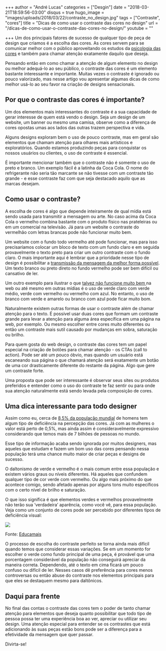 +++
author = "André Lucas"
categories = ["Desgin"]
date = "2018-03-21T18:59:56-03:00"
disqus = true
hugo_image = "images/uploads/2018/03/22/contraste_no_design.jpg"
tags = ["Contraste", "cores"]
title = "Dicas de como usar o contraste das cores no design"
url = "/dicas-de-como-usar-o-contraste-das-cores-no-design/"
youtube = ""

+++
Um dos principais fatores de sucesso de qualquer tipo de peça de design que criamos é a escolha das cores. As cores servem para se comunicar melhor com o público aproveitando os estudos da [psicologia das cores](https://viverdeblog.com/psicologia-das-cores/) e também para chamar atenção exatamente daquilo que deseja.

Pensando então em como chamar a atenção de algum elemento no design ou melhor adequá-lo ao seu público, o contraste das cores é um elemento bastante interessante e importante. Muitas vezes o contraste é ignorado ou pouco valorizado, mas nesse artigo vou apresentar algumas dicas de como melhor usá-lo ao seu favor na criação de designs sensacionais.

## Por que o contraste das cores é importante?

Um dos elementos mais interessantes do contraste é a sua capacidade de gerar interesse de quem está vendo o design. Seja um design de um website, um banner ou mesmo uma camisa, observe como a diferença de cores opostas umas aos lados das outras trazem perspectiva e vida.

Alguns designs exploram bem o uso de pouco contraste, mas em geral são elementos que chamam atenção para olhares mais artísticos e exploratórios. Quando estamos produzindo peças para conquistar os nossos usuários ou clientes, o uso de contraste é essencial.

É importante mencionar também que o contraste não é somente o uso de preto e branco. Um exemplo fácil é a latinha da Coca Cola. O nome do refrigerante não seria tão marcante se não tivesse com um contraste tão grande - e esse contraste faz com que seja destacado aquilo que as marcas desejam.

## Como usar o contraste?

A escolha de cores é algo que depende inteiramente de qual mídia está sendo usada para transmitir a mensagem ou arte. No caso acima da Coca Cola o vermelho combina bastante com o produto físico nas prateleiras ou em um comercial na televisão. Já para um website o contraste do vermelhão com letras brancas pode não funcionar muito bem.

Um website com o fundo todo vermelho até pode funcionar, mas para isso precisaríamos colocar um bloco de texto com um fundo claro e em seguida provavelmente o texto preto para criar um outro contraste com o fundo claro. O mais importante aqui é lembrar que a prioridade nesse tipo de design é possibilitar a [transmissão da mensagem da melhor forma possível](https://www.igluonline.com/os-maiores-problemas-de-tipografia-no-design/). Um texto branco ou preto direto no fundo vermelho pode ser bem difícil ou cansativo de ler.

Um outro exemplo para ilustrar o que [talvez não funcione muito bem ](http://www.colorsontheweb.com/Color-Theory/Color-Contrast)na web ou até mesmo em outras mídias é o uso de verde claro com verde médio, verde com vermelho ou vermelho com azul. No entanto, o uso de branco com verde e amarelo ou branco com azul pode ficar muito bom.

Naturalmente existem outras formas de usar o contraste além de chamar atenção para o texto. É possível usar duas cores que formam um contraste grande para levar a atenção para alguma área específica em uma página na web, por exemplo. Ou mesmo escolher entre cores muito diferentes ou então um contraste mais sutil causado por mudanças em sobra, saturação ou brilho.

Para quem gosta do web design, o contraste das cores tem um papel especial na criação de botões para chamar atenção - os CTAs (call to action). Pode ser até um pouco óbvio, mas quando um usuário está escaneando sua página o que chamará atenção será exatamente um botão de uma cor drasticamente diferente do restante da página. Algo que gere um contraste forte.

Uma proposta que pode ser interessante é observar seus sites ou produtos preferidos e entender como o uso do contraste te faz sentir ou para onde sua atenção naturalmente está sendo levada pela composição de cores.

## Uma dica interessante para todo designer

Assim como eu, cerca de [8,5% da população mundial](http://www.daltonicos.com.br/daltonico/daltonismo.html) de homens tem algum tipo de deficiência na percepção das cores. Já com as mulheres o valor está perto de 0,5%, mas ainda assim é consideravelmente expressivo considerando que temos mais de 7 bilhões de pessoas no mundo.

Esse tipo de informação acaba sendo ignorada por muitos designers, mas aqueles que estudam e fazem um bom uso das cores pensando nessa população terá uma chance muito maior de criar peças e designs de sucesso.

O daltonismo de verde e vermelho é o mais comum entre essa população e existem vários graus ou níveis diferentes. Há aqueles que confundem qualquer tipo de cor verde com vermelho. Ou algo mais próximo do que acontece comigo, sendo afetado apenas por alguns tons muito específicos com o certo nível de brilho e saturação.

O que isso significa é que elementos verdes e vermelhos provavelmente não terão sua ‘verdadeira’ aparência, como você vê,  para essa população. Veja como um conjunto de cores pode ser percebido por diferentes tipos de deficiência visual:

![](images/uploads/2018/03/22/dicas_contraste_design.jpg)

Fonte: [Educamais](http://educamais.com/tipos-de-daltonismo/)

O processo de escolha do contraste perfeito se torna ainda mais difícil quando temos que considerar essas variações. Se em um momento for escolher o verde como fundo principal de uma peça, é provável que uma porcentagem considerável da população não conseguirá apreciar da maneira correta. Dependendo, até o texto em cima ficará um pouco confuso ou difícil de ler. Nesses casos dê preferência para cores menos controversas ou então abuse do contraste nos elementos principais para que eles se destaquem mesmo para daltônicos.

## Daqui para frente

No final das contas o contraste das cores tem o poder de tanto chamar atenção para elementos que deseja quanto possibilitar que todo tipo de pessoa possa ter uma experiência boa ao ver, apreciar ou utilizar seu design. Uma atenção especial para entender se os contrastes que está adicionando às suas peças estão bons pode ser a diferença para a efetividade da mensagem que quer passar.

Divirta-se!